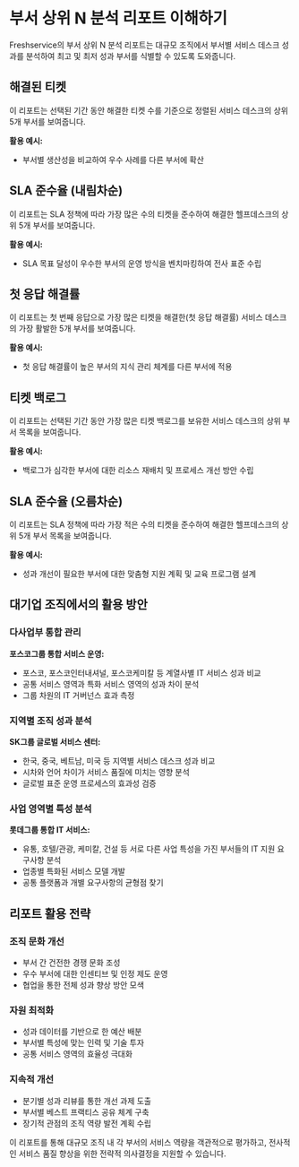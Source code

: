 # 부서 상위 N 분석 리포트 이해하기

Freshservice의 부서 상위 N 분석 리포트는 대규모 조직에서 부서별 서비스 데스크 성과를 분석하여 최고 및 최저 성과 부서를 식별할 수 있도록 도와줍니다.

## 해결된 티켓

이 리포트는 선택된 기간 동안 해결한 티켓 수를 기준으로 정렬된 서비스 데스크의 상위 5개 부서를 보여줍니다.

**활용 예시:**
- 부서별 생산성을 비교하여 우수 사례를 다른 부서에 확산

## SLA 준수율 (내림차순)

이 리포트는 SLA 정책에 따라 가장 많은 수의 티켓을 준수하여 해결한 헬프데스크의 상위 5개 부서를 보여줍니다.

**활용 예시:**
- SLA 목표 달성이 우수한 부서의 운영 방식을 벤치마킹하여 전사 표준 수립

## 첫 응답 해결률

이 리포트는 첫 번째 응답으로 가장 많은 티켓을 해결한(첫 응답 해결률) 서비스 데스크의 가장 활발한 5개 부서를 보여줍니다.

**활용 예시:**
- 첫 응답 해결률이 높은 부서의 지식 관리 체계를 다른 부서에 적용

## 티켓 백로그

이 리포트는 선택된 기간 동안 가장 많은 티켓 백로그를 보유한 서비스 데스크의 상위 부서 목록을 보여줍니다.

**활용 예시:**
- 백로그가 심각한 부서에 대한 리소스 재배치 및 프로세스 개선 방안 수립

## SLA 준수율 (오름차순)

이 리포트는 SLA 정책에 따라 가장 적은 수의 티켓을 준수하여 해결한 헬프데스크의 상위 5개 부서 목록을 보여줍니다.

**활용 예시:**
- 성과 개선이 필요한 부서에 대한 맞춤형 지원 계획 및 교육 프로그램 설계

## 대기업 조직에서의 활용 방안

### 다사업부 통합 관리
**포스코그룹 통합 서비스 운영:**
- 포스코, 포스코인터내셔널, 포스코케미칼 등 계열사별 IT 서비스 성과 비교
- 공통 서비스 영역과 특화 서비스 영역의 성과 차이 분석
- 그룹 차원의 IT 거버넌스 효과 측정

### 지역별 조직 성과 분석
**SK그룹 글로벌 서비스 센터:**
- 한국, 중국, 베트남, 미국 등 지역별 서비스 데스크 성과 비교
- 시차와 언어 차이가 서비스 품질에 미치는 영향 분석
- 글로벌 표준 운영 프로세스의 효과성 검증

### 사업 영역별 특성 분석
**롯데그룹 통합 IT 서비스:**
- 유통, 호텔/관광, 케미칼, 건설 등 서로 다른 사업 특성을 가진 부서들의 IT 지원 요구사항 분석
- 업종별 특화된 서비스 모델 개발
- 공통 플랫폼과 개별 요구사항의 균형점 찾기

## 리포트 활용 전략

### 조직 문화 개선
- 부서 간 건전한 경쟁 문화 조성
- 우수 부서에 대한 인센티브 및 인정 제도 운영
- 협업을 통한 전체 성과 향상 방안 모색

### 자원 최적화
- 성과 데이터를 기반으로 한 예산 배분
- 부서별 특성에 맞는 인력 및 기술 투자
- 공통 서비스 영역의 효율성 극대화

### 지속적 개선
- 분기별 성과 리뷰를 통한 개선 과제 도출
- 부서별 베스트 프랙티스 공유 체계 구축
- 장기적 관점의 조직 역량 발전 계획 수립

이 리포트를 통해 대규모 조직 내 각 부서의 서비스 역량을 객관적으로 평가하고, 전사적인 서비스 품질 향상을 위한 전략적 의사결정을 지원할 수 있습니다.